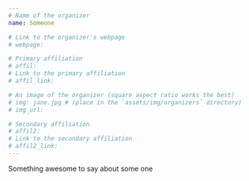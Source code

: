 ```yaml
---
# Name of the organizer
name: Someone

# Link to the organizer's webpage
# webpage:

# Primary affiliation
# affil:
# Link to the primary affiliation
# affil_link: 

# An image of the organizer (square aspect ratio works the best)
# img: jane.jpg # (place in the `assets/img/organizers` directory)
# img_url:

# Secondary affiliation
# affil2:
# Link to the secondary affiliation
# affil2_link:
---
```


<!-- Whatever you write below will show up as the speaker's bio -->

Something awesome to say about some one
